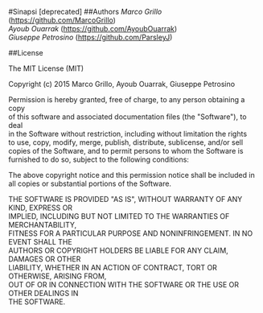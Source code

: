 #Sinapsi
[deprecated]
##Authors 
_Marco Grillo_ (https://github.com/MarcoGrillo)   
_Ayoub Ouarrak_ (https://github.com/AyoubOuarrak)   
_Giuseppe Petrosino_ (https://github.com/ParsleyJ)   
   
##License
   
The MIT License (MIT) 

Copyright (c) 2015 Marco Grillo, Ayoub Ouarrak, Giuseppe Petrosino   
   
Permission is hereby granted, free of charge, to any person obtaining a copy   
of this software and associated documentation files (the "Software"), to deal   
in the Software without restriction, including without limitation the rights   
to use, copy, modify, merge, publish, distribute, sublicense, and/or sell   
copies of the Software, and to permit persons to whom the Software is   
furnished to do so, subject to the following conditions:   
   
The above copyright notice and this permission notice shall be included in   
all copies or substantial portions of the Software.   
   
THE SOFTWARE IS PROVIDED "AS IS", WITHOUT WARRANTY OF ANY KIND, EXPRESS OR   
IMPLIED, INCLUDING BUT NOT LIMITED TO THE WARRANTIES OF MERCHANTABILITY,   
FITNESS FOR A PARTICULAR PURPOSE AND NONINFRINGEMENT. IN NO EVENT SHALL THE   
AUTHORS OR COPYRIGHT HOLDERS BE LIABLE FOR ANY CLAIM, DAMAGES OR OTHER   
LIABILITY, WHETHER IN AN ACTION OF CONTRACT, TORT OR OTHERWISE, ARISING FROM,   
OUT OF OR IN CONNECTION WITH THE SOFTWARE OR THE USE OR OTHER DEALINGS IN   
THE SOFTWARE.   
